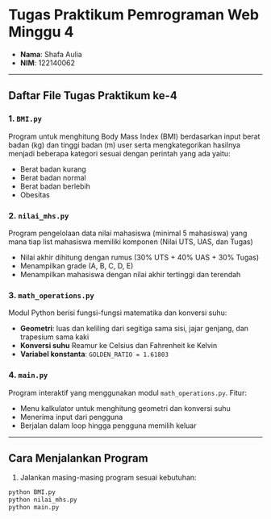 # Tugas Praktikum Pemrograman Web Minggu 4

- **Nama**: Shafa Aulia
- **NIM**: 122140062

---

## Daftar File Tugas Praktikum ke-4

### 1. `BMI.py`
Program untuk menghitung Body Mass Index (BMI) berdasarkan input berat badan (kg) dan tinggi badan (m) user serta mengkategorikan hasilnya menjadi beberapa kategori sesuai dengan perintah yang ada yaitu: 
- Berat badan kurang
- Berat badan normal
- Berat badan berlebih
- Obesitas

### 2. `nilai_mhs.py`
Program pengelolaan data nilai mahasiswa (minimal 5 mahasiswa) yang mana tiap list mahasiswa memiliki komponen (Nilai UTS, UAS, dan Tugas)

- Nilai akhir dihitung dengan rumus (30% UTS + 40% UAS + 30% Tugas)
- Menampilkan grade (A, B, C, D, E)
- Menampilkan mahasiswa dengan nilai akhir tertinggi dan terendah

### 3. `math_operations.py`
Modul Python berisi fungsi-fungsi matematika dan konversi suhu:
- **Geometri**: luas dan keliling dari segitiga sama sisi, jajar genjang, dan trapesium sama kaki
- **Konversi suhu** Reamur ke Celsius dan Fahrenheit ke Kelvin
- **Variabel konstanta**: `GOLDEN_RATIO = 1.61803`

### 4. `main.py`
Program interaktif yang menggunakan modul `math_operations.py`. Fitur:
- Menu kalkulator untuk menghitung geometri dan konversi suhu
- Menerima input dari pengguna
- Berjalan dalam loop hingga pengguna memilih keluar

---

## Cara Menjalankan Program
1. Jalankan masing-masing program sesuai kebutuhan:
```bash
python BMI.py
python nilai_mhs.py
python main.py
